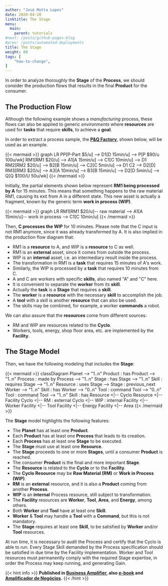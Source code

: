 ```yaml
---
author: "José Motta Lopes"
date: 2020-04-28
linktitle: The Stage
menu:
  main:
    parent: tutorials
#next: /posts/github-pages-blog
#prev: /posts/automated-deployments
title: The Stage
weight: 80
tags: [
    "how-to-change",
]
---
```


In order to analyze thoroughly the **Stage** of the **Process**, we should consider the production flows that results in the final **Product** for the consumer.

## The Production Flow

Although the following example shows a *manufacturing* process, these flows can also be applied to generic *environments* where **resources** are used for **tasks** that require **skills**, to achieve a **goal**.

In order to extract a process sample, the [**P&Q Factory**](/posts/pq-factory/), shown below, will be used as an example.

{{< mermaid >}}
graph LR
    PP[P-Part $5/u] --> D1[D 15min/u] --> P[P $90/u 100u/wk]
    RM1[RM1 $20/u] --> A1[A 15min/u] --> C1[C 10min/u] --> D1
    RM2[RM2 $20/u] --> B2[B 15min/u] --> C2[C 5min/u] --> D1
    C2 --> D2[D]
    RM3[RM3 $20/u] --> A3[A 10min/u] --> B3[B 15min/u] --> D2[D 5min/u] --> Q[Q $100/U 50u/wk]
{{< /mermaid >}}

Initially, the partial elements shown below represent **RM1 being processed by A** for 15 minutes. This means that something happens to the raw material RM1, causing its exit from A in a different state. This new asset is actually a fragment, known by the generic term  **work in process (WIP)**.

{{< mermaid >}}
graph LR
    RM1[RM1 $20/u]-- raw material --> A1[A 15min/u]-- work in process --> C1[C 10min/u]
{{< /mermaid >}}

Then, **C processes the WIP** for 10 minutes. Please note that the C input is not RM1 anymore, since it was already transformed by A. It is also implied in the production flow diagram that:

- RM1 is a **resource** to A, and WIP is a **resource** to C as well.
- RM1 is an **external** asset, since it comes from outside the process.
- WIP is an **internal** asset, i.e. an intermediary result inside the process.
- The transformation in RM1 is a **task** that requires 15 minutes of A's work.
- Similarly, the WIP is processed by a **task** that requires 10 minutes from C.
- A and C are workers with specific **skills**, also named "A" and "C" here.
- It is convenient to separate the **worker** from its **skill**.
- Actually the **task** is a **Stage** that requires a **skill**.
- The **worker** is a **resource** with the necessary **skill** to accomplish the job.
- A **tool** with a skill is another **resource** that can also be used.
- The skills may be combined, for example, a worker **commands** a robot.

We can also assure that the **resources** come from different sources:

- RM and WIP are resources related to the **Cyclo**.
- Workers, tools, energy, shop floor area, etc. are implemented by the **Facility**.

## The Stage Model

Then, we have the following modeling that includes the **Stage**:

{{< mermaid >}}
classDiagram
    Planet --> "1..n" Product : has
    Product --> "1..n" Process : made by
    Process --> "1..n" Stage : has
    Stage --> "1..n" Skill : requires
    Stage --> "1..n" Resource : uses
    Stage --> Stage : previous_next
    Worker --> "1..n" Skill : has
    Worker --> "0..n" Tool : command
    Tool --> "0..n" Tool : command
    Tool --> "1..n" Skill : has
    Resource <|-- Cyclo
    Resource <|-- Facility
    Cyclo <|-- RM : external
    Cyclo <|-- WIP : internal
    Facility <|-- Worker
    Facility <|-- Tool
    Facility <|-- Energy
    Facility <|-- Area
{{< /mermaid >}}

The **Stage** model highlights the following features:

- The **Planet** has at least one **Product**.
- Each **Product** has at least one **Process** that leads to its creation.
- Each **Process** has at least one **Stage** to be executed.
- The **Stage** must use at least one **Resource**.
- The **Stage** proceeds to one or more **Stages**, until a  consumer **Product** is reached.
- The consumer **Product** is the final and more important **Stage**.
- The **Resource** is related to the **Cyclo** or to the **Facility**.
- The **Cyclo Resource** may be **Raw Material (RM)** or **Work in Process (WIP)**.
- **RM** is an **external** resource, and it is also a **Product** coming from another **Process**.
- **WIP** is an **internal** Process resource, still subject to  transformation.
- The **Facility** resources are **Worker**, **Tool**, **Area**, and **Energy**, among others.
- Both **Worker** and **Tool** have at least one **Skill**.
- **Worker** & **Tool** may handle a **Tool** with a **Command**, but this is not mandatory.
- The **Stage** requires at least one **Skill**, to be satisfied by **Worker** and/or **Tool** resources.

At run time, it is necessary to audit the Process and certify that the Cyclo is able to run. Every Stage Skill demanded by the Process specification should be satisfied in due time by the Facility implementation. Worker and Tool resources must permanently comply with the required Stage expertise, in order the Process may keep running, and generating Gain.

{{< hint info >}}
**Published in [Business Amplifier](https://www.amazon.com/Business-Amplifier-M-Sc-Motta-Lopes/dp/B083XGK14Q), also [e-book](https://www.amazon.com/Business-Amplifier-Jose-Motta-Lopes-ebook-dp-B086L6V6QY/dp/B086L6V6QY/) and [Amplificador de Negócios](https://www.amazon.com/M-Sc-Jose-Motta-Lopes/dp/8592301009).**
{{< /hint >}}
